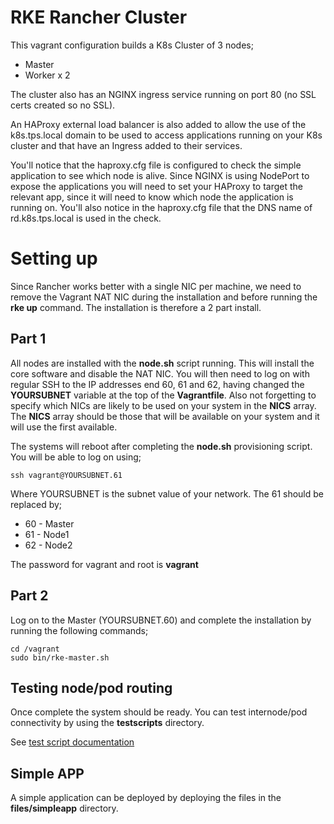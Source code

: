 # RKE Rancher Cluster

This vagrant configuration builds a K8s Cluster of 3 nodes;
* Master
* Worker x 2

The cluster also has an NGINX ingress service running on port 80 (no SSL certs created so no SSL).

An HAProxy external load balancer is also added to allow the use of the k8s.tps.local domain to be used to access applications running on your K8s cluster and that have an Ingress added to their services.

You'll notice that the haproxy.cfg file is configured to check the simple application to see which node is alive.  Since NGINX is using NodePort to expose the applications you will need to set your HAProxy to target the relevant app, since it will need to know which node the application is running on.  You'll also notice in the haproxy.cfg file that the DNS name of rd.k8s.tps.local is used in the check.

# Setting up

Since Rancher works better with a single NIC per machine, we need to remove the Vagrant NAT NIC during the installation and before running the **rke up** command.  The installation is therefore a 2 part install.

## Part 1

All nodes are installed with the **node.sh** script running.  This will install the core software and disable the NAT NIC.  You will then need to log on with regular SSH to the IP addresses end 60, 61 and 62, having changed the **YOURSUBNET** variable at the top of the **Vagrantfile**.  Also not forgetting to specify which NICs are likely to be used on your system in the **NICS** array.  The **NICS** array should be those that will be available on your system and it will use the first available.

The systems will reboot after completing the **node.sh** provisioning script. You will be able to log on using;

```
ssh vagrant@YOURSUBNET.61
```

Where YOURSUBNET is the subnet value of your network.  The 61 should be replaced by;
* 60 - Master
* 61 - Node1
* 62 - Node2

The password for vagrant and root is **vagrant**

## Part 2

Log on to the Master (YOURSUBNET.60) and complete the installation by running the following commands;

```
cd /vagrant
sudo bin/rke-master.sh
```

## Testing node/pod routing

Once complete the system should be ready.  You can test internode/pod connectivity by using the **testscripts** directory.

See [test script documentation](testscripts/README.md)

## Simple APP

A simple application can be deployed by deploying the files in the **files/simpleapp** directory.
